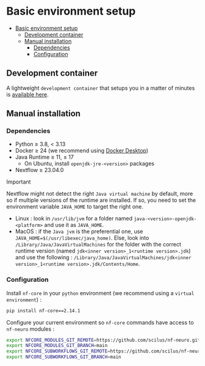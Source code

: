 # Basic environment setup

- [Basic environment setup](#basic-environment-setup)
  - [Development container](#development-container)
  - [Manual installation](#manual-installation)
    - [Dependencies](#dependencies)
    - [Configuration](#configuration)

## Development container

A lightweight `development container` that setups you in a matter of minutes is [available here](./DEVCONTAINER.md#prototyping-environment).

## Manual installation

### Dependencies

- Python &geq; 3.8, < 3.13
- Docker &geq; 24 (we recommend using [Docker Desktop](https://www.docker.com/products/docker-desktop))
- Java Runtime &geq; 11, &leq; 17
  - On Ubuntu, install `openjdk-jre-<version>` packages
- Nextflow &geq; 23.04.0

> [!IMPORTANT]
> Nextflow might not detect the right `Java virtual machine` by default, more so if
> multiple versions of the runtime are installed. If so, you need to set the environment
> variable `JAVA_HOME` to target the right one.
>
> - Linux : look in `/usr/lib/jvm` for
>   a folder named `java-<version>-openjdk-<platform>` and use it as `JAVA_HOME`.
> - MacOS : if the `Java jvm` is the preferential one, use `JAVA_HOME=$(/usr/libexec/java_home)`.
>   Else, look into `/Library/Java/JavaVirtualMachines` for the folder with the correct
>   runtime version (named `jdk<inner version>_1<runtime version>.jdk`) and use the
>   following : `/Library/Java/JavaVirtualMachines/jdk<inner version>_1<runtime version>.jdk/Contents/Home`.

### Configuration

Install `nf-core` in your `python` environment (we recommend using a `virtual environment`) :

```bash
pip install nf-core==2.14.1
```

Configure your current environment so `nf-core` commands have access to `nf-neuro` modules :

```bash
export NFCORE_MODULES_GIT_REMOTE=https://github.com/scilus/nf-neuro.git
export NFCORE_MODULES_GIT_BRANCH=main
export NFCORE_SUBWORKFLOWS_GIT_REMOTE=https://github.com/scilus/nf-neuro.git
export NFCORE_SUBWORKFLOWS_GIT_BRANCH=main
```
